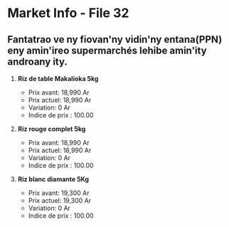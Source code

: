 # Market Info - File 32

## Fantatrao ve ny fiovan'ny vidin'ny entana(PPN) eny amin'ireo supermarchés lehibe amin'ity androany ity.

1. **Riz de table Makalioka 5kg**
   - Prix avant: 18,990 Ar
   - Prix actuel: 18,990 Ar
   - Variation: 0 Ar
   - Indice de prix : 100.00

2. **Riz rouge complet 5kg**
   - Prix avant: 18,990 Ar
   - Prix actuel: 18,990 Ar
   - Variation: 0 Ar
   - Indice de prix : 100.00

3. **Riz blanc diamante 5Kg**
   - Prix avant: 19,300 Ar
   - Prix actuel: 19,300 Ar
   - Variation: 0 Ar
   - Indice de prix : 100.00

